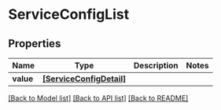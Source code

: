 # ServiceConfigList


## Properties
Name | Type | Description | Notes
------------ | ------------- | ------------- | -------------
**value** | [**[ServiceConfigDetail]**](ServiceConfigDetail.md) |  | 

[[Back to Model list]](../README.md#documentation-for-models) [[Back to API list]](../README.md#documentation-for-api-endpoints) [[Back to README]](../README.md)


